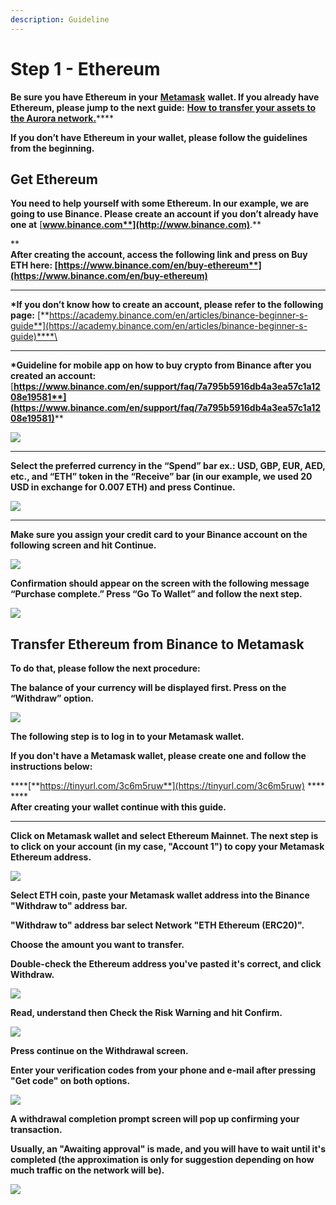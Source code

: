 ```yaml
---
description: Guideline
---
```


# Step 1 - Ethereum

**Be sure you have Ethereum in your** [**Metamask**](https://metamask.io/) **wallet. If you already have Ethereum, please jump to the next guide:** [**How to transfer your assets to the Aurora network.**](step-2-near-wallet.md)****

**If you don’t have Ethereum in your wallet, please follow the guidelines from the beginning.**

## Get Ethereum

**You need to help yourself with some Ethereum. In our example, we are going to use Binance. Please create an account if you don’t already have one at** [**www.binance.com**](http://www.binance.com)**.**

****\
**After creating the account, access the following link and press on Buy ETH here:** [**https://www.binance.com/en/buy-ethereum**](https://www.binance.com/en/buy-ethereum)****

****

**\*If you don’t know how to create an account, please refer to the following page:** [**https://academy.binance.com/en/articles/binance-beginner-s-guide**](https://academy.binance.com/en/articles/binance-beginner-s-guide)****\
****

**\*Guideline for mobile app on how to buy crypto from Binance after you created an account:** [**https://www.binance.com/en/support/faq/7a795b5916db4a3ea57c1a1208e19581**](https://www.binance.com/en/support/faq/7a795b5916db4a3ea57c1a1208e19581)****



![](<../../../.gitbook/assets/Buy\_Eth\_here (1).png>)

****

**Select the preferred currency in the “Spend” bar ex.: USD, GBP, EUR, AED, etc., and “ETH” token in the “Receive” bar (in our example, we used 20 USD in exchange for 0.007 ETH) and press Continue.**

![](../../../.gitbook/assets/select.png)

****

**Make sure you assign your credit card to your Binance account on the following screen and hit Continue.**

![](../../../.gitbook/assets/choose.png)

**Confirmation should appear on the screen with the following message “Purchase complete.” Press “Go To Wallet” and follow the next step.**

![](<../../../.gitbook/assets/Go to wallet.png>)

## Transfer Ethereum from Binance to Metamask

**To do that, please follow the next procedure:**

**The balance of your currency will be displayed first. Press on the “Withdraw” option.**

![](<../../../.gitbook/assets/Withdraw screen.png>)

**The following step is to log in to your Metamask wallet.**&#x20;

**If you don't have a Metamask wallet, please create one and follow the instructions below:**

****[**https://tinyurl.com/3c6m5ruw**](https://tinyurl.com/3c6m5ruw) **** \
****\
**After creating your wallet continue with this guide.**

****

**Click on Metamask wallet and select Ethereum Mainnet. The next step is to click on your account (in my case, "Account 1") to copy your Metamask Ethereum address.**

![](<../../../.gitbook/assets/Copy to clipboard.png>)

**Select ETH coin, paste your Metamask wallet address into the Binance "Withdraw to" address bar.**

**"Withdraw to" address bar select Network "ETH Ethereum (ERC20)".**

**Choose the amount you want to transfer.**

**Double-check the Ethereum address you've pasted it's correct, and click Withdraw.**

![](../../../.gitbook/assets/unknown.png)

**Read, understand then Check the Risk Warning and hit Confirm.**

![](<../../../.gitbook/assets/Withdrawn screen 2.png>)

**Press continue on the Withdrawal screen.**

**Enter your verification codes from your phone and e-mail after pressing "Get code" on both options.**

![](<../../../.gitbook/assets/security verification.png>)

**A withdrawal completion prompt screen will pop up confirming your transaction.**

**Usually, an "Awaiting approval" is made, and you will have to wait until it's completed (the approximation is only for suggestion depending on how much traffic on the network will be).**

![](../../../.gitbook/assets/awaiting\_approval.png)
